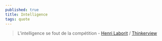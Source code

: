 ```yaml
---
published: true
title: Intelligence
tags: quote
---
```

> L'intelligence se fout de la compétition - [Henri Laborit](https://www.revue3emillenaire.com/blog/lagressivite-competitive-entretien-avec-henri-laborit-par-helene-barrere/) / [Thinkerview](https://www.youtube.com/watch?v=vrus2Jwi67A)
